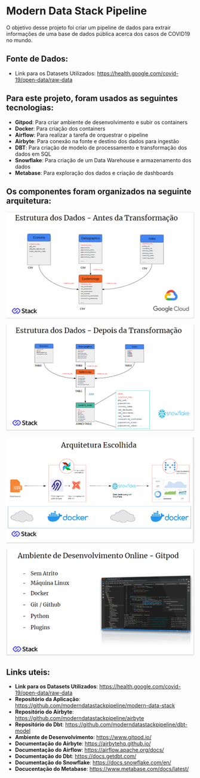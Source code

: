 
# Modern Data Stack Pipeline

O objetivo desse projeto foi criar um pipeline de dados para extrair informações de uma base de dados pública acerca dos casos de COVID19 no mundo.

## Fonte de Dados:
  - Link para os Datasets Utilizados: https://health.google.com/covid-19/open-data/raw-data

## Para este projeto, foram usados as seguintes tecnologias: 

- **Gitpod**: Para criar ambiente de desenvolvimento e subir os containers
- **Docker**: Para criação dos containers
- **Airflow**: Para realizar a tarefa de orquestrar o pipeline
- **Airbyte**: Para conexão na fonte e destino dos dados para ingestão
- **DBT**: Para criação de modelo de processamento e transformação dos dados em SQL
- **Snowflake**: Para criação de um Data Warehouse e armazenamento dos dados
- **Metabase**: Para exploração dos dados e criação de dashboards

## Os componentes foram organizados na seguinte arquitetura:

![enter image description here](https://github.com/godoycaique/modern_stack_data_pipeline/blob/main/img/estrutura%201.png)

![enter image description here](https://github.com/godoycaique/modern_stack_data_pipeline/blob/main/img/estrutura%202.png)

![enter image description here](https://github.com/godoycaique/modern_stack_data_pipeline/blob/main/img/estrutura%203.png)

![enter image description here](https://github.com/godoycaique/modern_stack_data_pipeline/blob/main/img/estrutura%204.png)


## Links uteis:

- **Link para os Datasets Utilizados**: https://health.google.com/covid-19/open-data/raw-data
- **Repositório da Aplicação**: https://github.com/moderndatastackpipeline/modern-data-stack
- **Repositório do Airbyte**: https://github.com/moderndatastackpipeline/airbyte
- **Repositório do Dbt**: https://github.com/moderndatastackpipeline/dbt-model
- **Ambiente de Desenvolvimento**: https://www.gitpod.io/
- **Documentação do Airbyte**: https://airbytehq.github.io/
- **Documentação do Airflow**: https://airflow.apache.org/docs/
- **Documentação do Dbt**: https://docs.getdbt.com/
- **Documentação do Snowflake**: https://docs.snowflake.com/en/
- **Docucentação do Metabase**: https://www.metabase.com/docs/latest/
